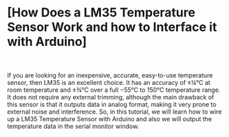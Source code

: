 # [How Does a LM35 Temperature Sensor Work and how to Interface it with Arduino]

<br>
<br>
If you are looking for an inexpensive, accurate, easy-to-use temperature sensor, then LM35 is an excellent choice. It has an accuracy of ±¼°C at room temperature and ±¾°C over a full −55°C to 150°C temperature range. It does not require any external trimming, although the main drawback of this sensor is that it outputs data in analog format, making it very prone to external noise and interference. So, in this tutorial, we will learn how to wire up a LM35 Temperature Sensor with Arduino and also we will output the temperature data in the serial monitor window.
<br>
<br>
